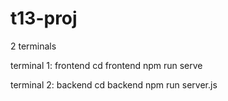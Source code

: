 # t13-proj

2 terminals

terminal 1: frontend
cd frontend
npm run serve

terminal 2: backend
cd backend
npm run server.js

